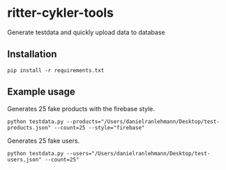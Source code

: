 # ritter-cykler-tools
Generate testdata and quickly upload data to database

## Installation
```{r, engine='bash', count_lines}
pip install -r requirements.txt
```

## Example usage
Generates 25 fake products with the firebase style.

```{r, engine='bash', count_lines}
python testdata.py --products="/Users/danielranlehmann/Desktop/test-products.json" --count=25 --style="firebase"
```

Generates 25 fake users.

```{r, engine='bash', count_lines}
python testdata.py --users="/Users/danielranlehmann/Desktop/test-users.json" --count=25"
```

